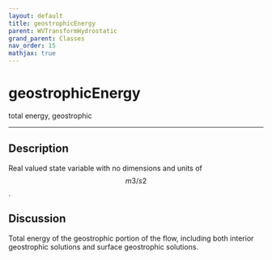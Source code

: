 ```yaml
---
layout: default
title: geostrophicEnergy
parent: WVTransformHydrostatic
grand_parent: Classes
nav_order: 15
mathjax: true
---
```


#  geostrophicEnergy

total energy, geostrophic


---

## Description
Real valued state variable with no dimensions and units of $$m3/s2$$.

## Discussion

Total energy of the geostrophic portion of the flow, including both interior geostrophic solutions and surface geostrophic solutions.

